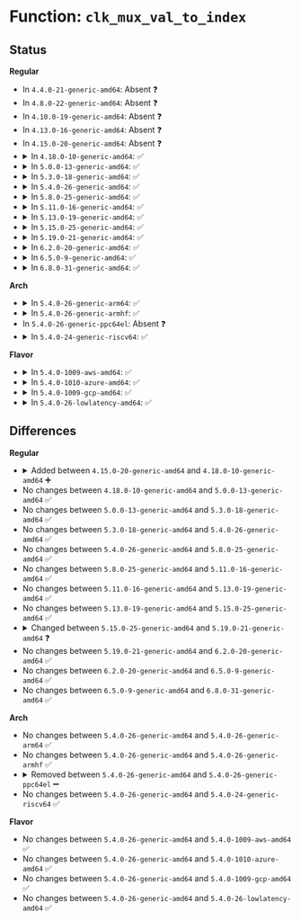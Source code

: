 # Function: <code>clk_mux_val_to_index</code>

## Status
<b>Regular</b>
<ul>
<li>
In <code>4.4.0-21-generic-amd64</code>: Absent ❓
</li>
<li>
In <code>4.8.0-22-generic-amd64</code>: Absent ❓
</li>
<li>
In <code>4.10.0-19-generic-amd64</code>: Absent ❓
</li>
<li>
In <code>4.13.0-16-generic-amd64</code>: Absent ❓
</li>
<li>
In <code>4.15.0-20-generic-amd64</code>: Absent ❓
</li>
<li>
<details>
<summary>In <code>4.18.0-10-generic-amd64</code>: ✅</summary>

```c
int clk_mux_val_to_index(struct clk_hw * hw, u32 * table, unsigned int flags, unsigned int val)
```

```json
{
  "name": "clk_mux_val_to_index",
  "collision_type": "Unique Global",
  "inline_type": "No",
  "funcs": [
    {
      "addr": 18446744071585029200,
      "name": "clk_mux_val_to_index",
      "external": true,
      "loc": "drivers/clk/clk-mux.c:29",
      "file": "drivers/clk/clk-mux.c",
      "inline": "seen, unknown",
      "caller_inline": [],
      "caller_func": [
        "drivers/clk/clk-mux.c:clk_mux_get_parent"
      ]
    }
  ],
  "symbols": [
    {
      "addr": 18446744071585029200,
      "name": "clk_mux_val_to_index",
      "section": ".text",
      "bind": "STB_GLOBAL",
      "size": 150
    }
  ]
}
```
</details>
</li>
<li>
<details>
<summary>In <code>5.0.0-13-generic-amd64</code>: ✅</summary>

```c
int clk_mux_val_to_index(struct clk_hw * hw, u32 * table, unsigned int flags, unsigned int val)
```

```json
{
  "name": "clk_mux_val_to_index",
  "collision_type": "Unique Global",
  "inline_type": "No",
  "funcs": [
    {
      "addr": 18446744071585136704,
      "name": "clk_mux_val_to_index",
      "external": true,
      "loc": "drivers/clk/clk-mux.c:26",
      "file": "drivers/clk/clk-mux.c",
      "inline": "seen, unknown",
      "caller_inline": [],
      "caller_func": [
        "drivers/clk/clk-mux.c:clk_mux_get_parent"
      ]
    }
  ],
  "symbols": [
    {
      "addr": 18446744071585136704,
      "name": "clk_mux_val_to_index",
      "section": ".text",
      "bind": "STB_GLOBAL",
      "size": 150
    }
  ]
}
```
</details>
</li>
<li>
<details>
<summary>In <code>5.3.0-18-generic-amd64</code>: ✅</summary>

```c
int clk_mux_val_to_index(struct clk_hw * hw, u32 * table, unsigned int flags, unsigned int val)
```

```json
{
  "name": "clk_mux_val_to_index",
  "collision_type": "Unique Global",
  "inline_type": "No",
  "funcs": [
    {
      "addr": 18446744071585343440,
      "name": "clk_mux_val_to_index",
      "external": true,
      "loc": "drivers/clk/clk-mux.c:42",
      "file": "drivers/clk/clk-mux.c",
      "inline": "seen, unknown",
      "caller_inline": [],
      "caller_func": [
        "drivers/clk/clk-mux.c:clk_mux_get_parent"
      ]
    }
  ],
  "symbols": [
    {
      "addr": 18446744071585343440,
      "name": "clk_mux_val_to_index",
      "section": ".text",
      "bind": "STB_GLOBAL",
      "size": 147
    }
  ]
}
```
</details>
</li>
<li>
<details>
<summary>In <code>5.4.0-26-generic-amd64</code>: ✅</summary>

```c
int clk_mux_val_to_index(struct clk_hw * hw, u32 * table, unsigned int flags, unsigned int val)
```

```json
{
  "name": "clk_mux_val_to_index",
  "collision_type": "Unique Global",
  "inline_type": "No",
  "funcs": [
    {
      "addr": 18446744071585481984,
      "name": "clk_mux_val_to_index",
      "external": true,
      "loc": "drivers/clk/clk-mux.c:42",
      "file": "drivers/clk/clk-mux.c",
      "inline": "seen, unknown",
      "caller_inline": [],
      "caller_func": [
        "drivers/clk/clk-mux.c:clk_mux_get_parent"
      ]
    }
  ],
  "symbols": [
    {
      "addr": 18446744071585481984,
      "name": "clk_mux_val_to_index",
      "section": ".text",
      "bind": "STB_GLOBAL",
      "size": 147
    }
  ]
}
```
</details>
</li>
<li>
<details>
<summary>In <code>5.8.0-25-generic-amd64</code>: ✅</summary>

```c
int clk_mux_val_to_index(struct clk_hw * hw, u32 * table, unsigned int flags, unsigned int val)
```

```json
{
  "name": "clk_mux_val_to_index",
  "collision_type": "Unique Global",
  "inline_type": "No",
  "funcs": [
    {
      "addr": 18446744071586202544,
      "name": "clk_mux_val_to_index",
      "external": true,
      "loc": "drivers/clk/clk-mux.c:42",
      "file": "drivers/clk/clk-mux.c",
      "inline": "seen, unknown",
      "caller_inline": [],
      "caller_func": [
        "drivers/clk/clk-mux.c:clk_mux_get_parent"
      ]
    }
  ],
  "symbols": [
    {
      "addr": 18446744071586202544,
      "name": "clk_mux_val_to_index",
      "section": ".text",
      "bind": "STB_GLOBAL",
      "size": 144
    }
  ]
}
```
</details>
</li>
<li>
<details>
<summary>In <code>5.11.0-16-generic-amd64</code>: ✅</summary>

```c
int clk_mux_val_to_index(struct clk_hw * hw, u32 * table, unsigned int flags, unsigned int val)
```

```json
{
  "name": "clk_mux_val_to_index",
  "collision_type": "Unique Global",
  "inline_type": "No",
  "funcs": [
    {
      "addr": 18446744071586321904,
      "name": "clk_mux_val_to_index",
      "external": true,
      "loc": "drivers/clk/clk-mux.c:42",
      "file": "drivers/clk/clk-mux.c",
      "inline": "seen, unknown",
      "caller_inline": [],
      "caller_func": [
        "drivers/clk/clk-mux.c:clk_mux_get_parent"
      ]
    }
  ],
  "symbols": [
    {
      "addr": 18446744071586321904,
      "name": "clk_mux_val_to_index",
      "section": ".text",
      "bind": "STB_GLOBAL",
      "size": 144
    }
  ]
}
```
</details>
</li>
<li>
<details>
<summary>In <code>5.13.0-19-generic-amd64</code>: ✅</summary>

```c
int clk_mux_val_to_index(struct clk_hw * hw, u32 * table, unsigned int flags, unsigned int val)
```

```json
{
  "name": "clk_mux_val_to_index",
  "collision_type": "Unique Global",
  "inline_type": "No",
  "funcs": [
    {
      "addr": 18446744071586195696,
      "name": "clk_mux_val_to_index",
      "external": true,
      "loc": "drivers/clk/clk-mux.c:43",
      "file": "drivers/clk/clk-mux.c",
      "inline": "seen, unknown",
      "caller_inline": [],
      "caller_func": [
        "drivers/clk/clk-mux.c:clk_mux_get_parent"
      ]
    }
  ],
  "symbols": [
    {
      "addr": 18446744071586195696,
      "name": "clk_mux_val_to_index",
      "section": ".text",
      "bind": "STB_GLOBAL",
      "size": 144
    }
  ]
}
```
</details>
</li>
<li>
<details>
<summary>In <code>5.15.0-25-generic-amd64</code>: ✅</summary>

```c
int clk_mux_val_to_index(struct clk_hw * hw, u32 * table, unsigned int flags, unsigned int val)
```

```json
{
  "name": "clk_mux_val_to_index",
  "collision_type": "Unique Global",
  "inline_type": "No",
  "funcs": [
    {
      "addr": 18446744071586698528,
      "name": "clk_mux_val_to_index",
      "external": true,
      "loc": "drivers/clk/clk-mux.c:43",
      "file": "drivers/clk/clk-mux.c",
      "inline": "seen, unknown",
      "caller_inline": [],
      "caller_func": [
        "drivers/clk/clk-mux.c:clk_mux_get_parent"
      ]
    }
  ],
  "symbols": [
    {
      "addr": 18446744071586698528,
      "name": "clk_mux_val_to_index",
      "section": ".text",
      "bind": "STB_GLOBAL",
      "size": 144
    }
  ]
}
```
</details>
</li>
<li>
<details>
<summary>In <code>5.19.0-21-generic-amd64</code>: ✅</summary>

```c
int clk_mux_val_to_index(struct clk_hw * hw, const u32 * table, unsigned int flags, unsigned int val)
```

```json
{
  "name": "clk_mux_val_to_index",
  "collision_type": "Unique Global",
  "inline_type": "No",
  "funcs": [
    {
      "addr": 18446744071587971360,
      "name": "clk_mux_val_to_index",
      "external": true,
      "loc": "drivers/clk/clk-mux.c:43",
      "file": "drivers/clk/clk-mux.c",
      "inline": "seen, unknown",
      "caller_inline": [],
      "caller_func": [
        "drivers/clk/clk-mux.c:clk_mux_get_parent"
      ]
    }
  ],
  "symbols": [
    {
      "addr": 18446744071587971360,
      "name": "clk_mux_val_to_index",
      "section": ".text",
      "bind": "STB_GLOBAL",
      "size": 167
    }
  ]
}
```
</details>
</li>
<li>
<details>
<summary>In <code>6.2.0-20-generic-amd64</code>: ✅</summary>

```c
int clk_mux_val_to_index(struct clk_hw * hw, const u32 * table, unsigned int flags, unsigned int val)
```

```json
{
  "name": "clk_mux_val_to_index",
  "collision_type": "Unique Global",
  "inline_type": "No",
  "funcs": [
    {
      "addr": 18446744071589334496,
      "name": "clk_mux_val_to_index",
      "external": true,
      "loc": "drivers/clk/clk-mux.c:43",
      "file": "drivers/clk/clk-mux.c",
      "inline": "seen, unknown",
      "caller_inline": [],
      "caller_func": [
        "drivers/clk/clk-mux.c:clk_mux_get_parent"
      ]
    }
  ],
  "symbols": [
    {
      "addr": 18446744071589334496,
      "name": "clk_mux_val_to_index",
      "section": ".text",
      "bind": "STB_GLOBAL",
      "size": 167
    }
  ]
}
```
</details>
</li>
<li>
<details>
<summary>In <code>6.5.0-9-generic-amd64</code>: ✅</summary>

```c
int clk_mux_val_to_index(struct clk_hw * hw, const u32 * table, unsigned int flags, unsigned int val)
```

```json
{
  "name": "clk_mux_val_to_index",
  "collision_type": "Unique Global",
  "inline_type": "No",
  "funcs": [
    {
      "addr": 18446744071589632736,
      "name": "clk_mux_val_to_index",
      "external": true,
      "loc": "drivers/clk/clk-mux.c:43",
      "file": "drivers/clk/clk-mux.c",
      "inline": "seen, unknown",
      "caller_inline": [],
      "caller_func": [
        "drivers/clk/clk-mux.c:clk_mux_get_parent"
      ]
    }
  ],
  "symbols": [
    {
      "addr": 18446744071589632736,
      "name": "clk_mux_val_to_index",
      "section": ".text",
      "bind": "STB_GLOBAL",
      "size": 167
    }
  ]
}
```
</details>
</li>
<li>
<details>
<summary>In <code>6.8.0-31-generic-amd64</code>: ✅</summary>

```c
int clk_mux_val_to_index(struct clk_hw * hw, const u32 * table, unsigned int flags, unsigned int val)
```

```json
{
  "name": "clk_mux_val_to_index",
  "collision_type": "Unique Global",
  "inline_type": "No",
  "funcs": [
    {
      "addr": 18446744071589942784,
      "name": "clk_mux_val_to_index",
      "external": true,
      "loc": "drivers/clk/clk-mux.c:43",
      "file": "drivers/clk/clk-mux.c",
      "inline": "seen, unknown",
      "caller_inline": [],
      "caller_func": [
        "drivers/clk/clk-mux.c:clk_mux_get_parent"
      ]
    }
  ],
  "symbols": [
    {
      "addr": 18446744071589942784,
      "name": "clk_mux_val_to_index",
      "section": ".text",
      "bind": "STB_GLOBAL",
      "size": 167
    }
  ]
}
```
</details>
</li>
</ul>
<b>Arch</b>
<ul>
<li>
<details>
<summary>In <code>5.4.0-26-generic-arm64</code>: ✅</summary>

```c
int clk_mux_val_to_index(struct clk_hw * hw, u32 * table, unsigned int flags, unsigned int val)
```

```json
{
  "name": "clk_mux_val_to_index",
  "collision_type": "Unique Global",
  "inline_type": "No",
  "funcs": [
    {
      "addr": 18446603336497782048,
      "name": "clk_mux_val_to_index",
      "external": true,
      "loc": "drivers/clk/clk-mux.c:42",
      "file": "drivers/clk/clk-mux.c",
      "inline": "seen, unknown",
      "caller_inline": [],
      "caller_func": [
        "drivers/clk/clk-mux.c:clk_mux_get_parent",
        "drivers/clk/meson/clk-regmap.c:clk_regmap_mux_get_parent"
      ]
    }
  ],
  "symbols": [
    {
      "addr": 18446603336497782048,
      "name": "clk_mux_val_to_index",
      "section": ".text",
      "bind": "STB_GLOBAL",
      "size": 192
    }
  ]
}
```
</details>
</li>
<li>
<details>
<summary>In <code>5.4.0-26-generic-armhf</code>: ✅</summary>

```c
int clk_mux_val_to_index(struct clk_hw * hw, u32 * table, unsigned int flags, unsigned int val)
```

```json
{
  "name": "clk_mux_val_to_index",
  "collision_type": "Unique Global",
  "inline_type": "No",
  "funcs": [
    {
      "addr": 3230601628,
      "name": "clk_mux_val_to_index",
      "external": true,
      "loc": "drivers/clk/clk-mux.c:42",
      "file": "drivers/clk/clk-mux.c",
      "inline": "seen, unknown",
      "caller_inline": [],
      "caller_func": [
        "drivers/clk/clk-mux.c:clk_mux_get_parent",
        "drivers/clk/clk-milbeaut.c:m10v_mux_get_parent",
        "drivers/clk/meson/clk-regmap.c:clk_regmap_mux_get_parent"
      ]
    }
  ],
  "symbols": [
    {
      "addr": 3230601628,
      "name": "clk_mux_val_to_index",
      "section": ".text",
      "bind": "STB_GLOBAL",
      "size": 152
    }
  ]
}
```
</details>
</li>
<li>
In <code>5.4.0-26-generic-ppc64el</code>: Absent ❓
</li>
<li>
<details>
<summary>In <code>5.4.0-24-generic-riscv64</code>: ✅</summary>

```c
int clk_mux_val_to_index(struct clk_hw * hw, u32 * table, unsigned int flags, unsigned int val)
```

```json
{
  "name": "clk_mux_val_to_index",
  "collision_type": "Unique Global",
  "inline_type": "No",
  "funcs": [
    {
      "addr": 18446743936275919042,
      "name": "clk_mux_val_to_index",
      "external": true,
      "loc": "drivers/clk/clk-mux.c:42",
      "file": "drivers/clk/clk-mux.c",
      "inline": "seen, unknown",
      "caller_inline": [],
      "caller_func": [
        "drivers/clk/clk-mux.c:clk_mux_get_parent"
      ]
    }
  ],
  "symbols": [
    {
      "addr": 18446743936275919042,
      "name": "clk_mux_val_to_index",
      "section": ".text",
      "bind": "STB_GLOBAL",
      "size": 224
    }
  ]
}
```
</details>
</li>
</ul>
<b>Flavor</b>
<ul>
<li>
<details>
<summary>In <code>5.4.0-1009-aws-amd64</code>: ✅</summary>

```c
int clk_mux_val_to_index(struct clk_hw * hw, u32 * table, unsigned int flags, unsigned int val)
```

```json
{
  "name": "clk_mux_val_to_index",
  "collision_type": "Unique Global",
  "inline_type": "No",
  "funcs": [
    {
      "addr": 18446744071585244512,
      "name": "clk_mux_val_to_index",
      "external": true,
      "loc": "drivers/clk/clk-mux.c:42",
      "file": "drivers/clk/clk-mux.c",
      "inline": "seen, unknown",
      "caller_inline": [],
      "caller_func": [
        "drivers/clk/clk-mux.c:clk_mux_get_parent"
      ]
    }
  ],
  "symbols": [
    {
      "addr": 18446744071585244512,
      "name": "clk_mux_val_to_index",
      "section": ".text",
      "bind": "STB_GLOBAL",
      "size": 147
    }
  ]
}
```
</details>
</li>
<li>
<details>
<summary>In <code>5.4.0-1010-azure-amd64</code>: ✅</summary>

```c
int clk_mux_val_to_index(struct clk_hw * hw, u32 * table, unsigned int flags, unsigned int val)
```

```json
{
  "name": "clk_mux_val_to_index",
  "collision_type": "Unique Global",
  "inline_type": "No",
  "funcs": [
    {
      "addr": 18446744071585196688,
      "name": "clk_mux_val_to_index",
      "external": true,
      "loc": "drivers/clk/clk-mux.c:42",
      "file": "drivers/clk/clk-mux.c",
      "inline": "seen, unknown",
      "caller_inline": [],
      "caller_func": [
        "drivers/clk/clk-mux.c:clk_mux_get_parent"
      ]
    }
  ],
  "symbols": [
    {
      "addr": 18446744071585196688,
      "name": "clk_mux_val_to_index",
      "section": ".text",
      "bind": "STB_GLOBAL",
      "size": 147
    }
  ]
}
```
</details>
</li>
<li>
<details>
<summary>In <code>5.4.0-1009-gcp-amd64</code>: ✅</summary>

```c
int clk_mux_val_to_index(struct clk_hw * hw, u32 * table, unsigned int flags, unsigned int val)
```

```json
{
  "name": "clk_mux_val_to_index",
  "collision_type": "Unique Global",
  "inline_type": "No",
  "funcs": [
    {
      "addr": 18446744071585432384,
      "name": "clk_mux_val_to_index",
      "external": true,
      "loc": "drivers/clk/clk-mux.c:42",
      "file": "drivers/clk/clk-mux.c",
      "inline": "seen, unknown",
      "caller_inline": [],
      "caller_func": [
        "drivers/clk/clk-mux.c:clk_mux_get_parent"
      ]
    }
  ],
  "symbols": [
    {
      "addr": 18446744071585432384,
      "name": "clk_mux_val_to_index",
      "section": ".text",
      "bind": "STB_GLOBAL",
      "size": 147
    }
  ]
}
```
</details>
</li>
<li>
<details>
<summary>In <code>5.4.0-26-lowlatency-amd64</code>: ✅</summary>

```c
int clk_mux_val_to_index(struct clk_hw * hw, u32 * table, unsigned int flags, unsigned int val)
```

```json
{
  "name": "clk_mux_val_to_index",
  "collision_type": "Unique Global",
  "inline_type": "No",
  "funcs": [
    {
      "addr": 18446744071585540304,
      "name": "clk_mux_val_to_index",
      "external": true,
      "loc": "drivers/clk/clk-mux.c:42",
      "file": "drivers/clk/clk-mux.c",
      "inline": "seen, unknown",
      "caller_inline": [],
      "caller_func": [
        "drivers/clk/clk-mux.c:clk_mux_get_parent"
      ]
    }
  ],
  "symbols": [
    {
      "addr": 18446744071585540304,
      "name": "clk_mux_val_to_index",
      "section": ".text",
      "bind": "STB_GLOBAL",
      "size": 147
    }
  ]
}
```
</details>
</li>
</ul>

## Differences
<b>Regular</b>
<ul>
<li>
<details>
<summary>Added between <code>4.15.0-20-generic-amd64</code> and <code>4.18.0-10-generic-amd64</code> ➕</summary>

```c
int clk_mux_val_to_index(struct clk_hw * hw, u32 * table, unsigned int flags, unsigned int val)
```
</details>
</li>
<li>
No changes between <code>4.18.0-10-generic-amd64</code> and <code>5.0.0-13-generic-amd64</code> ✅
</li>
<li>
No changes between <code>5.0.0-13-generic-amd64</code> and <code>5.3.0-18-generic-amd64</code> ✅
</li>
<li>
No changes between <code>5.3.0-18-generic-amd64</code> and <code>5.4.0-26-generic-amd64</code> ✅
</li>
<li>
No changes between <code>5.4.0-26-generic-amd64</code> and <code>5.8.0-25-generic-amd64</code> ✅
</li>
<li>
No changes between <code>5.8.0-25-generic-amd64</code> and <code>5.11.0-16-generic-amd64</code> ✅
</li>
<li>
No changes between <code>5.11.0-16-generic-amd64</code> and <code>5.13.0-19-generic-amd64</code> ✅
</li>
<li>
No changes between <code>5.13.0-19-generic-amd64</code> and <code>5.15.0-25-generic-amd64</code> ✅
</li>
<li>
<details>
<summary>Changed between <code>5.15.0-25-generic-amd64</code> and <code>5.19.0-21-generic-amd64</code> ❓</summary>
<ul>
<li>
<b>Param type changed. </b>
<code>u32 * table</code> ➡️ <code>const u32 * table</code>
</li>
</ul>
</details>
</li>
<li>
No changes between <code>5.19.0-21-generic-amd64</code> and <code>6.2.0-20-generic-amd64</code> ✅
</li>
<li>
No changes between <code>6.2.0-20-generic-amd64</code> and <code>6.5.0-9-generic-amd64</code> ✅
</li>
<li>
No changes between <code>6.5.0-9-generic-amd64</code> and <code>6.8.0-31-generic-amd64</code> ✅
</li>
</ul>
<b>Arch</b>
<ul>
<li>
No changes between <code>5.4.0-26-generic-amd64</code> and <code>5.4.0-26-generic-arm64</code> ✅
</li>
<li>
No changes between <code>5.4.0-26-generic-amd64</code> and <code>5.4.0-26-generic-armhf</code> ✅
</li>
<li>
<details>
<summary>Removed between <code>5.4.0-26-generic-amd64</code> and <code>5.4.0-26-generic-ppc64el</code> ➖</summary>

```c
int clk_mux_val_to_index(struct clk_hw * hw, u32 * table, unsigned int flags, unsigned int val)
```
</details>
</li>
<li>
No changes between <code>5.4.0-26-generic-amd64</code> and <code>5.4.0-24-generic-riscv64</code> ✅
</li>
</ul>
<b>Flavor</b>
<ul>
<li>
No changes between <code>5.4.0-26-generic-amd64</code> and <code>5.4.0-1009-aws-amd64</code> ✅
</li>
<li>
No changes between <code>5.4.0-26-generic-amd64</code> and <code>5.4.0-1010-azure-amd64</code> ✅
</li>
<li>
No changes between <code>5.4.0-26-generic-amd64</code> and <code>5.4.0-1009-gcp-amd64</code> ✅
</li>
<li>
No changes between <code>5.4.0-26-generic-amd64</code> and <code>5.4.0-26-lowlatency-amd64</code> ✅
</li>
</ul>
